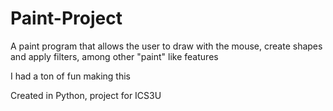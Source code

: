 # Paint-Project
A paint program that allows the user to draw with the mouse, create shapes and apply filters, among other "paint" like features

I had a ton of fun making this

Created in Python, project for ICS3U

